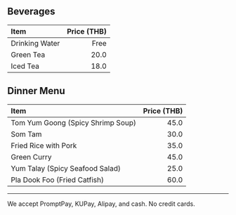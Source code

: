 ## Beverages

| Item           | Price (THB) |
| :------------- | ----------: |
| Drinking Water |        Free |
| Green Tea      |        20.0 |
| Iced Tea       |        18.0 |

## Dinner Menu

| Item                              | Price (THB) |
| :-------------------------------- | ----------: |
| Tom Yum Goong (Spicy Shrimp Soup) |        45.0 |
| Som Tam                           |        30.0 |
| Fried Rice with Pork              |        35.0 |
| Green Curry                       |        45.0 |
| Yum Talay (Spicy Seafood Salad)   |        25.0 |
| Pla Dook Foo (Fried Catfish)      |        60.0 |

---

We accept PromptPay, KUPay, Alipay, and cash. No credit cards.
